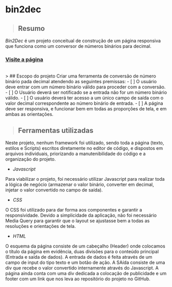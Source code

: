 # bin2dec

> ## Resumo
*Bin2Dec* é um projeto conceitual de construção de um página responsiva que funciona como um conversor de números binários para decimal.

### [Visite a página](https://fabbiodiaz.github.io/bin2dec)
<br>
> ## Escopo do projeto
Criar uma ferramenta de conversão de número binário pada decimal atendendo as seguintes premissas:
-   [ ] O usuário deve entrar com um número binário válido para proceder com a conversão.
-   [ ] O Usuário deverá ser notificado se a entrada não for um número binário válido.
-   [ ] O usuário deverá ter acesso a um único campo de saída com o valor decimal correspondente ao número binário de entrada.
-   [ ] A página deve ser responsiva, e funcionar bem em todas as proporções de tela, e em ambas as orientações.


> ## Ferramentas utilizadas
Neste projeto, nenhum framework foi utilizado, sendo toda a página (texto, estilos e Scripts) escritos diretamente no editor de código, e dispostos em arquivos individuais,
priorizando a manutenibilidade do código e a organização do projeto.
* *Javascript*

Para viabilizar o projeto, foi necessário utilizar Javascript para realizar toda a lógica de negócio (armazenar o valor binário, converter em decimal, injetar o valor convertido no campo de saída).

* *CSS*

O CSS foi utilizado para dar forma aos componentes e garantir a responsividade. Devido a simplicidade da aplicação, não foi necessário Media Query para garantir que o layout se ajustasse bem a todas as resoluções e orientações de tela.

* *HTML*

O esquema da página consiste de um cabeçalho (Header) onde colocamos o título da página em evidência, duas divisões para o conteúdo principal (Entrada e saída de dados). A entrada de dados é feita através de um campo de input do tipo texto e um botão de ação. A SAída consiste de uma div que recebe o valor convertido internamente através do Javascript.
A página ainda conta com uma div dedicada a colocação de publicidade e um footer com um link que nos leva ao repositório do projeto no GitHub.
